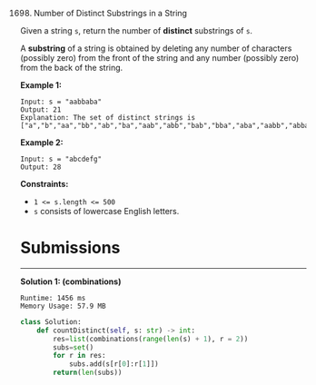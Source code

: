 1698. Number of Distinct Substrings in a String

Given a string `s`, return the number of **distinct** substrings of `s`.

A **substring** of a string is obtained by deleting any number of characters (possibly zero) from the front of the string and any number (possibly zero) from the back of the string.

 

**Example 1:**
```
Input: s = "aabbaba"
Output: 21
Explanation: The set of distinct strings is ["a","b","aa","bb","ab","ba","aab","abb","bab","bba","aba","aabb","abba","bbab","baba","aabba","abbab","bbaba","aabbab","abbaba","aabbaba"]
```

**Example 2:**
```
Input: s = "abcdefg"
Output: 28
```

**Constraints:**

* `1 <= s.length <= 500`
* `s` consists of lowercase English letters.

# Submissions
---
**Solution 1: (combinations)**
```
Runtime: 1456 ms
Memory Usage: 57.9 MB
```
```python
class Solution:
    def countDistinct(self, s: str) -> int:
        res=list(combinations(range(len(s) + 1), r = 2))
        subs=set()
        for r in res:
            subs.add(s[r[0]:r[1]])
        return(len(subs))
```
